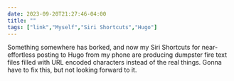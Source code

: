 ```yaml
---
date: 2023-09-20T21:27:46-04:00
title: ""
tags: ["link","Myself","Siri Shortcuts","Hugo"]
---
```

Something somewhere has borked, and now my Siri Shortcuts for near-effortless posting to Hugo from my phone are producing dumpster fire text files filled with URL encoded characters instead of the real things. Gonna have to fix this, but not looking forward to it.